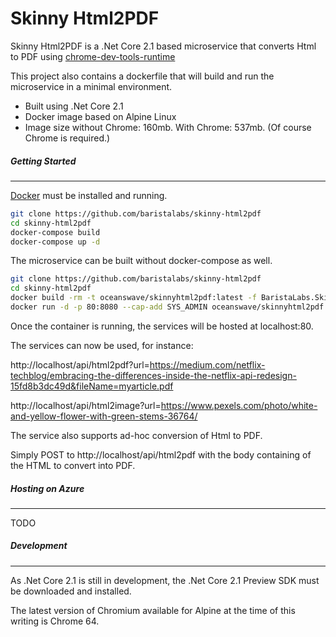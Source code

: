 Skinny Html2PDF
======

Skinny Html2PDF is a .Net Core 2.1 based microservice that converts Html to PDF using [chrome-dev-tools-runtime](https://github.com/BaristaLabs/chrome-dev-tools-runtime)

This project also contains a dockerfile that will build and run the microservice in a minimal environment.

 - Built using .Net Core 2.1 
 - Docker image based on Alpine Linux
 - Image size without Chrome: 160mb. With Chrome: 537mb. (Of course Chrome is required.)

##### Getting Started
---
[Docker](https://www.docker.com/get-docker) must be installed and running.

``` bash
git clone https://github.com/baristalabs/skinny-html2pdf
cd skinny-html2pdf
docker-compose build
docker-compose up -d
```

The microservice can be built without docker-compose as well.

``` bash
git clone https://github.com/baristalabs/skinny-html2pdf
cd skinny-html2pdf
docker build -rm -t oceanswave/skinnyhtml2pdf:latest -f BaristaLabs.SkinnyHtml2Pdf.Web/Dockerfile .
docker run -d -p 80:8080 --cap-add SYS_ADMIN oceanswave/skinnyhtml2pdf
```

Once the container is running, the services will be hosted at localhost:80.

The services can now be used, for instance:

http://localhost/api/html2pdf?url=https://medium.com/netflix-techblog/embracing-the-differences-inside-the-netflix-api-redesign-15fd8b3dc49d&fileName=myarticle.pdf

http://localhost/api/html2image?url=https://www.pexels.com/photo/white-and-yellow-flower-with-green-stems-36764/

The service also supports ad-hoc conversion of Html to PDF.

Simply POST to http://localhost/api/html2pdf with the body containing of the HTML to convert into PDF.

##### Hosting on Azure
---

TODO

##### Development
---

As .Net Core 2.1 is still in development, the .Net Core 2.1 Preview SDK must be downloaded and installed. 

The latest version of Chromium available for Alpine at the time of this writing is Chrome 64.